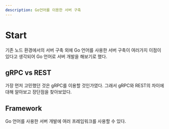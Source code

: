 ```yaml
---
description: Go언어를 이용한 서버 구축
---
```


# Start

기존 노드 환경에서의 서버 구축 외에 Go 언어를 사용한 서버 구축이 여러가지 이점이 있다고 생각되어 Go 언어로 서버 개발을 해보기로 했다. &#x20;

## gRPC vs REST

가장 먼저 고민했던 것은 gRPC를 이용할 것인가였다. 그래서 gRPC와 REST의 차이에 대해 알아보고 장단점을 찾아보았다. &#x20;

## Framework

Go 언어를 사용한 서버 개발에 여러 프레임워크를 사용할 수 있다.&#x20;

